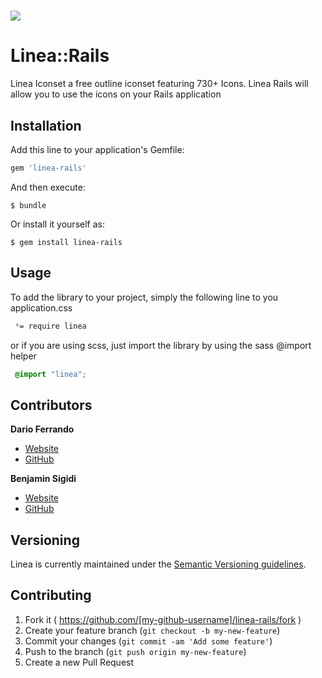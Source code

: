 
# [<img src="https://avatars3.githubusercontent.com/u/11562029?v=3&s=200">](http://www.linea.io)


# Linea::Rails

Linea Iconset a free outline iconset  featuring 730+ Icons. Linea Rails will
allow you to use the icons on your  Rails application

## Installation

Add this line to your application's Gemfile:

```ruby
gem 'linea-rails'
```

And then execute:

    $ bundle

Or install it yourself as:

    $ gem install linea-rails

## Usage

To add the library to your project, simply the following line to you application.css

```css
 *= require linea
```

or if you are using scss, just import the library by using the sass @import helper

```css
 @import "linea";
```


## Contributors

**Dario Ferrando**
- [Website](http://www.dario.io/)
- [GitHub](https://github.com/DarioFerrando)

**Benjamin Sigidi**
- [Website](https://moozen.com/)
- [GitHub](https://github.com/benjaminsigidi)


## Versioning

Linea is currently maintained under the [Semantic Versioning guidelines](http://semver.org/).

## Contributing

1. Fork it ( https://github.com/[my-github-username]/linea-rails/fork )
2. Create your feature branch (`git checkout -b my-new-feature`)
3. Commit your changes (`git commit -am 'Add some feature'`)
4. Push to the branch (`git push origin my-new-feature`)
5. Create a new Pull Request
